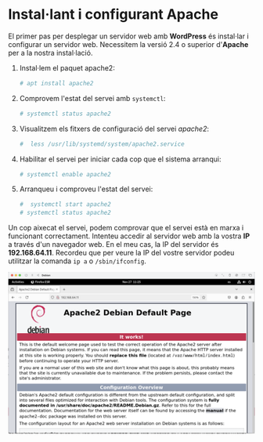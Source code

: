 # Instal·lant i configurant Apache

El primer pas per desplegar un servidor web amb **WordPress** és instal·lar i configurar un servidor web. Necessitem la versió 2.4 o superior d'**Apache** per a la nostra instal·lació. 

1. Instal·lem el paquet apache2:

    ```sh
    # apt install apache2
    ```

2. Comprovem l'estat del servei amb `systemctl`:

    ```sh
    # systemctl status apache2
    ```

3. Visualitzem els fitxers de configuració del servei *apache2*:

    ```sh
   #  less /usr/lib/systemd/system/apache2.service
    ```

4. Habilitar el servei per iniciar cada cop que el sistema arranqui:

    ```sh
    # systemctl enable apache2
    ```

5. Arranqueu i comproveu l'estat del servei:

    ```sh
   #  systemctl start apache2
    # systemctl status apache2
    ```

Un cop aixecat el servei, podem comprovar que el servei està en marxa i funcionant correctament. Intenteu accedir al servidor web amb la vostra **IP** a través d'un navegador web. En el meu cas, la IP del servidor és **192.168.64.11**. Recordeu que per veure la IP del vostre servidor podeu utilitzar la comanda `ip a` o `/sbin/ifconfig`.

![Apache](./Apache-Inicial.png)

